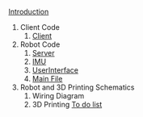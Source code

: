 [Introduction](README.md)
1.  Client Code
    1.  [Client](First%20Implementations/client.py)
2.  Robot Code
    1.  [Server](First%20Implementations/server.py)
    2.  [IMU](First%20Implementations/Web%20stream/serverIMU.py)
    3.  [UserInterface](First%20Implementations/Web%20stream/User%20Interface/index.html)
    4.  [Main File](First%20Implementations/mainServer.py)
3. Robot and 3D Printing Schematics
    1. Wiring Diagram
    2. 3D Printing 
[To do list](TODO_LIST)